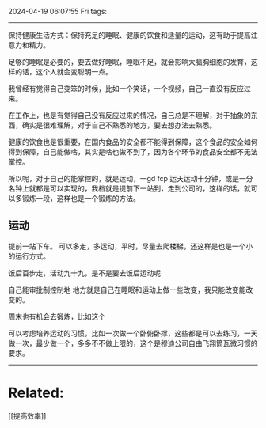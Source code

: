 2024-04-19 06:07:55 Fri 
tags: 

----
保持健康生活方式：保持充足的睡眠、健康的饮食和适量的运动，这有助于提高注意力和精力。

足够的睡眠是必要的，要去做好睡眠，睡眠不足，就会影响大脑胸细胞的发育，这样的话，这个人就会变聪明一点。

我曾经有觉得自己变笨的时候，比如一个笑话，一个视频，自己一直没有反应过来。

在工作上，也是有觉得自己没有反应过来的情况，自己总是不理解，对于抽象的东西，确实是很难理解，对于自己不熟悉的地方，要去想办法去熟悉。

健康的饮食也是很重要，在国内食品的安全都不能得到保障，这个食品的安全如何得到保障，自己能做啥，其实是啥也做不到了，因为各个环节的食品安全都不无法掌控。

所以呢，对于自己的能掌控的，就是运动，一gd fcp 运天运动十分钟，或是一分名钟上就都是可以实现的，我档就是提前下一站到，走到公司的，这样的话，就可以多锻炼一段，这样也是一个锻炼的方法。

## 运动
提前一站下车。
可以多走，多运动，平时，尽量去爬楼梯，还这样是也是一个小的运行方式。

饭后百步走，活动九十九，是不是要去饭后运动呢

自己能审批制控制地 地方就是自己在睡眠和运动上做一些改变，我只能改变能改变的。

周末也有机会去锻炼，比如这个

可以考虑培养运动的习惯，比如一次做一个卧俯卧撑，这些都是可以去练习，一天做一次，最少做一个，多多不不做上限的，这个是穆迪公司自由飞翔筒瓦微习惯的要求。



---
# Related:
[[提高效率]]